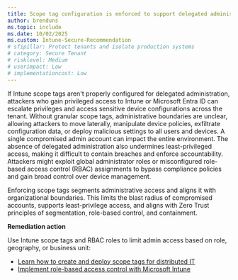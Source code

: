 ```yaml
---
title: Scope tag configuration is enforced to support delegated administration and least-privilege access
author: brenduns
ms.topic: include
ms.date: 10/02/2025
ms.custom: Intune-Secure-Recommendation
# sfipillar: Protect tenants and isolate production systems
# category: Secure Tenant
# risklevel: Medium
# userimpact: Low
# implementationcost: Low
---
```

If Intune scope tags aren't properly configured for delegated administration, attackers who gain privileged access to Intune or Microsoft Entra ID can escalate privileges and access sensitive device configurations across the tenant. Without granular scope tags, administrative boundaries are unclear, allowing attackers to move laterally, manipulate device policies, exfiltrate configuration data, or deploy malicious settings to all users and devices. A single compromised admin account can impact the entire environment. The absence of delegated administration also undermines least-privileged access, making it difficult to contain breaches and enforce accountability. Attackers might exploit global administrator roles or misconfigured role-based access control (RBAC) assignments to bypass compliance policies and gain broad control over device management.

Enforcing scope tags segments administrative access and aligns it with organizational boundaries. This limits the blast radius of compromised accounts, supports least-privilege access, and aligns with Zero Trust principles of segmentation, role-based control, and containment.

**Remediation action**

Use Intune scope tags and RBAC roles to limit admin access based on role, geography, or business unit:  
- [Learn how to create and deploy scope tags for distributed IT](/intune/intune-service/fundamentals/scope-tags)
- [Implement role-based access control with Microsoft Intune](/intune/intune-service/fundamentals/role-based-access-control)
